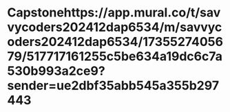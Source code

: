# Capstonehttps://app.mural.co/t/savvycoders202412dap6534/m/savvycoders202412dap6534/1735527405679/517717161255c5be634a19dc6c7a530b993a2ce9?sender=ue2dbf35abb545a355b297443

